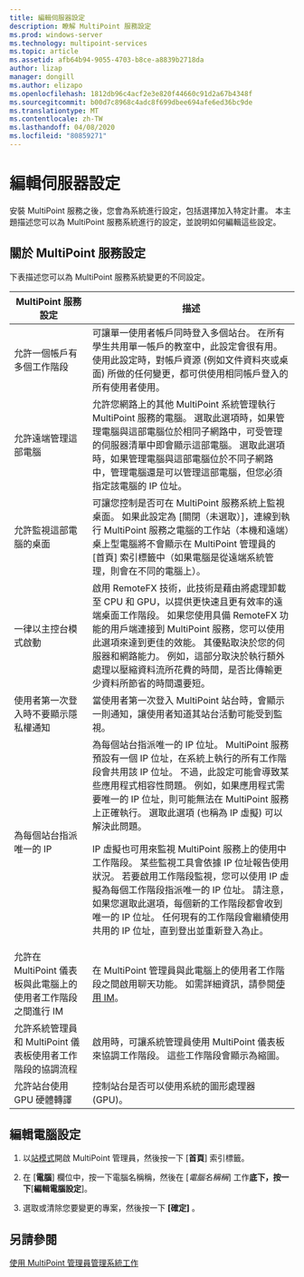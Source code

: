 ```yaml
---
title: 編輯伺服器設定
description: 瞭解 MultiPoint 服務設定
ms.prod: windows-server
ms.technology: multipoint-services
ms.topic: article
ms.assetid: afb64b94-9055-4703-b8ce-a8839b2718da
author: lizap
manager: dongill
ms.author: elizapo
ms.openlocfilehash: 1812db96c4acf2e3e820f44660c91d2a67b4348f
ms.sourcegitcommit: b00d7c8968c4adc8f699dbee694afe6ed36bc9de
ms.translationtype: MT
ms.contentlocale: zh-TW
ms.lasthandoff: 04/08/2020
ms.locfileid: "80859271"
---
```

# <a name="edit-server-settings"></a>編輯伺服器設定
安裝 MultiPoint 服務之後，您會為系統進行設定，包括選擇加入特定計畫。 本主題描述您可以為 MultiPoint 服務系統進行的設定，並說明如何編輯這些設定。  
  
## <a name="about-multipoint-services-settings"></a>關於 MultiPoint 服務設定  
下表描述您可以為 MultiPoint 服務系統變更的不同設定。  
  
|MultiPoint 服務設定|描述|  
|-----------------------------------------------------------------------------------------|---------------|  
|允許一個帳戶有多個工作階段|可讓單一使用者帳戶同時登入多個站台。 在所有學生共用單一帳戶的教室中，此設定會很有用。 使用此設定時，對帳戶資源 (例如文件資料夾或桌面) 所做的任何變更，都可供使用相同帳戶登入的所有使用者使用。|  
|允許遠端管理這部電腦|允許您網路上的其他 MultiPoint 系統管理執行 MultiPoint 服務的電腦。 選取此選項時，如果管理電腦與這部電腦位於相同子網路中，可受管理的伺服器清單中即會顯示這部電腦。 選取此選項時，如果管理電腦與這部電腦位於不同子網路中，管理電腦還是可以管理這部電腦，但您必須指定該電腦的 IP 位址。|
|允許監視這部電腦的桌面|可讓您控制是否可在 MultiPoint 服務系統上監視桌面。 如果此設定為 [關閉（未選取）]，連線到執行 MultiPoint 服務之電腦的工作站（本機和遠端）桌上型電腦將不會顯示在 MultiPoint 管理員的 [首頁] 索引標籤中（如果電腦是從遠端系統管理，則會在不同的電腦上）。|  
|一律以主控台模式啟動|啟用 RemoteFX 技術，此技術是藉由將處理卸載至 CPU 和 GPU，以提供更快速且更有效率的遠端桌面工作階段。 如果您使用具備 RemoteFX 功能的用戶端連接到 MultiPoint 服務，您可以使用此選項來達到更佳的效能。 其優點取決於您的伺服器和網路能力。 例如，這部分取決於執行額外處理以壓縮資料流所花費的時間，是否比傳輸更少資料所節省的時間還要短。|  
|使用者第一次登入時不要顯示隱私權通知|當使用者第一次登入 MultiPoint 站台時，會顯示一則通知，讓使用者知道其站台活動可能受到監視。|  
|為每個站台指派唯一的 IP|為每個站台指派唯一的 IP 位址。 MultiPoint 服務預設有一個 IP 位址，在系統上執行的所有工作階段會共用該 IP 位址。 不過，此設定可能會導致某些應用程式相容性問題。 例如，如果應用程式需要唯一的 IP 位址，則可能無法在 MultiPoint 服務上正確執行。 選取此選項 (也稱為 IP 虛擬) 可以解決此問題。<p>IP 虛擬也可用來監視 MultiPoint 服務上的使用中工作階段。 某些監視工具會依據 IP 位址報告使用狀況。 若要啟用工作階段監視，您可以使用 IP 虛擬為每個工作階段指派唯一的 IP 位址。 請注意，如果您選取此選項，每個新的工作階段都會收到唯一的 IP 位址。 任何現有的工作階段會繼續使用共用的 IP 位址，直到登出並重新登入為止。|  
|允許在 MultiPoint 儀表板與此電腦上的使用者工作階段之間進行 IM|在 MultiPoint 管理員與此電腦上的使用者工作階段之間啟用聊天功能。 如需詳細資訊，請參閱[使用 IM](Use-IM.md)。|  
|允許系統管理員和 MultiPoint 儀表板使用者工作階段的協調流程|啟用時，可讓系統管理員使用 MultiPoint 儀表板來協調工作階段。 這些工作階段會顯示為縮圖。|  
|允許站台使用 GPU 硬體轉譯|控制站台是否可以使用系統的圖形處理器 (GPU)。|   
  
## <a name="editing-the-computer-settings"></a>編輯電腦設定  
  
1.  以[站模式](Switch-Between-Modes.md)開啟 MultiPoint 管理員，然後按一下 [**首頁**] 索引標籤。  
  
2.  在 [**電腦**] 欄位中，按一下電腦名稱稱，然後在 [*電腦名稱稱*] 工作**底下，按一下**[**編輯電腦設定**]。  
  
3.  選取或清除您要變更的專案，然後按一下 **[確定]** 。  
  
## <a name="see-also"></a>另請參閱  
[使用 MultiPoint 管理員管理系統工作](Manage-System-Tasks-Using-MultiPoint-Manager.md)  
  
